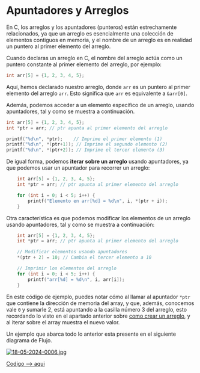 # Apuntadores y Arreglos

En C, los arreglos y los apuntadores (punteros) están estrechamente relacionados, ya que un arreglo es esencialmente una colección de elementos contiguos en memoria, y el nombre de un arreglo es en realidad un puntero al primer elemento del arreglo.

Cuando declaras un arreglo en C, el nombre del arreglo actúa como un puntero constante al primer elemento del arreglo, por ejemplo:

```c
int arr[5] = {1, 2, 3, 4, 5};
```

Aquí, hemos declarado nuestro arreglo, donde `arr` es un puntero al primer elemento del arreglo `arr`. Esto significa que `arr` es equivalente a `&arr[0]`.

Además, podemos acceder a un elemento específico de un arreglo, usando apuntadores, tal y como se muestra a continuación.

```c
int arr[5] = {1, 2, 3, 4, 5};
int *ptr = arr; // ptr apunta al primer elemento del arreglo

printf("%d\n", *ptr);    // Imprime el primer elemento (1)
printf("%d\n", *(ptr+1)); // Imprime el segundo elemento (2)
printf("%d\n", *(ptr+2)); // Imprime el tercer elemento (3)
```

De igual forma, podemos **iterar sobre un arreglo** usando apuntadores, ya que podemos usar un apuntador para recorrer un arreglo:

```c
    int arr[5] = {1, 2, 3, 4, 5};
    int *ptr = arr; // ptr apunta al primer elemento del arreglo

    for (int i = 0; i < 5; i++) {
        printf("Elemento en arr[%d] = %d\n", i, *(ptr + i));
    }
```

Otra característica es que podemos modificar los elementos de un arreglo usando apuntadores, tal y como se muestra a continuación:

```c
    int arr[5] = {1, 2, 3, 4, 5};
    int *ptr = arr; // ptr apunta al primer elemento del arreglo

    // Modificar elementos usando apuntadores
    *(ptr + 2) = 10; // Cambia el tercer elemento a 10

    // Imprimir los elementos del arreglo
    for (int i = 0; i < 5; i++) {
        printf("arr[%d] = %d\n", i, arr[i]);
    }
```


En este código de ejemplo, puedes notar cómo al llamar al apuntador `*ptr` que contiene la dirección de memoria del array, y que, además, conocemos vale `0` y sumarle 2, está apuntando a la casilla número 3 del arreglo, esto recordando lo visto en el apartado anterior sobre [como crear un arreglo](../arreglosUnidimensionales/arreglos.md#arreglos-unidimensionales), y al iterar sobre el array muestra el nuevo valor.

Un ejemplo que abarca todo lo anterior esta presente en el siguiente diagrama de Flujo.

[![18-05-2024-0006.jpg](https://i.postimg.cc/QNYVpW84/18-05-2024-0006.jpg)](https://postimg.cc/JtJ180BZ)

[Codigo --> aqui](apuntadoresArreglos.cc)
    